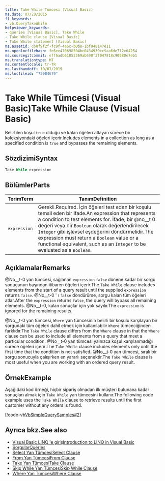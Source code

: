 ```yaml
---
title: Take While Tümcesi (Visual Basic)
ms.date: 07/20/2015
f1_keywords:
- vb.QueryTakeWhile
helpviewer_keywords:
- queries [Visual Basic], Take While
- Take While clause [Visual Basic]
- Take While statement [Visual Basic]
ms.assetid: db8f9f2f-fc9f-4a6c-b0b8-1bf048147e11
ms.openlocfilehash: fe6ee470698504bc0434930cc9aa6de712e04254
ms.sourcegitcommit: eff6adb61852369ab690f3f047818c90580e7eb1
ms.translationtype: MT
ms.contentlocale: tr-TR
ms.lasthandoff: 10/07/2019
ms.locfileid: "72004679"
---
```

# <a name="take-while-clause-visual-basic"></a><span data-ttu-id="76dce-102">Take While Tümcesi (Visual Basic)</span><span class="sxs-lookup"><span data-stu-id="76dce-102">Take While Clause (Visual Basic)</span></span>
<span data-ttu-id="76dce-103">Belirtilen koşul `true` olduğu ve kalan öğeleri atlayan sürece bir koleksiyondaki öğeleri içerir.</span><span class="sxs-lookup"><span data-stu-id="76dce-103">Includes elements in a collection as long as a specified condition is `true` and bypasses the remaining elements.</span></span>  
  
## <a name="syntax"></a><span data-ttu-id="76dce-104">Sözdizimi</span><span class="sxs-lookup"><span data-stu-id="76dce-104">Syntax</span></span>  
  
```vb  
Take While expression  
```  
  
## <a name="parts"></a><span data-ttu-id="76dce-105">Bölümler</span><span class="sxs-lookup"><span data-stu-id="76dce-105">Parts</span></span>  
  
|<span data-ttu-id="76dce-106">Terim</span><span class="sxs-lookup"><span data-stu-id="76dce-106">Term</span></span>|<span data-ttu-id="76dce-107">Tanım</span><span class="sxs-lookup"><span data-stu-id="76dce-107">Definition</span></span>|  
|---|---|  
|`expression`|<span data-ttu-id="76dce-108">Gerekli.</span><span class="sxs-lookup"><span data-stu-id="76dce-108">Required.</span></span> <span data-ttu-id="76dce-109">İçin öğeleri test eden bir koşulu temsil eden bir ifade.</span><span class="sxs-lookup"><span data-stu-id="76dce-109">An expression that represents a condition to test elements for.</span></span> <span data-ttu-id="76dce-110">İfade, bir @no__t 0 değeri veya bir `Boolean` olarak değerlendirilecek `Integer` gibi işlevsel eşdeğerini döndürmelidir.</span><span class="sxs-lookup"><span data-stu-id="76dce-110">The expression must return a `Boolean` value or a functional equivalent, such as an `Integer` to be evaluated as a `Boolean`.</span></span>|  
  
## <a name="remarks"></a><span data-ttu-id="76dce-111">Açıklamalar</span><span class="sxs-lookup"><span data-stu-id="76dce-111">Remarks</span></span>  
 <span data-ttu-id="76dce-112">@No__t-0 yan tümcesi, sağlanan `expression` `false` dönene kadar bir sorgu sonucunun başından itibaren öğeleri içerir.</span><span class="sxs-lookup"><span data-stu-id="76dce-112">The `Take While` clause includes elements from the start of a query result until the supplied `expression` returns `false`.</span></span> <span data-ttu-id="76dce-113">@No__t-0 ' ı `false` döndürürse, sorgu kalan tüm öğeleri atlar.</span><span class="sxs-lookup"><span data-stu-id="76dce-113">After the `expression` returns `false`, the query will bypass all remaining elements.</span></span> <span data-ttu-id="76dce-114">@No__t-0, kalan sonuçlar için yok sayılır.</span><span class="sxs-lookup"><span data-stu-id="76dce-114">The `expression` is ignored for the remaining results.</span></span>  
  
 <span data-ttu-id="76dce-115">@No__t-0 yan tümcesi, `Where` yan tümcesinin belirli bir koşulu karşılayan bir sorgudaki tüm öğeleri dahil etmek için kullanılabilir `Where` tümceciğinden farklıdır.</span><span class="sxs-lookup"><span data-stu-id="76dce-115">The `Take While` clause differs from the `Where` clause in that the `Where` clause can be used to include all elements from a query that meet a particular condition.</span></span> <span data-ttu-id="76dce-116">@No__t-0 yan tümcesi yalnızca koşul karşılanmadığı sürece öğeleri içerir.</span><span class="sxs-lookup"><span data-stu-id="76dce-116">The `Take While` clause includes elements only until the first time that the condition is not satisfied.</span></span> <span data-ttu-id="76dce-117">@No__t-0 yan tümcesi, sıralı bir sorgu sonucuyla çalışırken en yararlı seçenektir.</span><span class="sxs-lookup"><span data-stu-id="76dce-117">The `Take While` clause is most useful when you are working with an ordered query result.</span></span>  
  
## <a name="example"></a><span data-ttu-id="76dce-118">Örnek</span><span class="sxs-lookup"><span data-stu-id="76dce-118">Example</span></span>  
 <span data-ttu-id="76dce-119">Aşağıdaki kod örneği, hiçbir sipariş olmadan ilk müşteri bulunana kadar sonuçları almak için `Take While` yan tümcesini kullanır.</span><span class="sxs-lookup"><span data-stu-id="76dce-119">The following code example uses the `Take While` clause to retrieve results until the first customer without any orders is found.</span></span>  
  
 [!code-vb[VbSimpleQuerySamples#2](~/samples/snippets/visualbasic/VS_Snippets_VBCSharp/VbSimpleQuerySamples/VB/QuerySamples1.vb#2)]  
  
## <a name="see-also"></a><span data-ttu-id="76dce-120">Ayrıca bkz.</span><span class="sxs-lookup"><span data-stu-id="76dce-120">See also</span></span>

- [<span data-ttu-id="76dce-121">Visual Basic LINQ 'e giriş</span><span class="sxs-lookup"><span data-stu-id="76dce-121">Introduction to LINQ in Visual Basic</span></span>](../../../visual-basic/programming-guide/language-features/linq/introduction-to-linq.md)
- [<span data-ttu-id="76dce-122">Sorgular</span><span class="sxs-lookup"><span data-stu-id="76dce-122">Queries</span></span>](../../../visual-basic/language-reference/queries/index.md)
- [<span data-ttu-id="76dce-123">Select Yan Tümcesi</span><span class="sxs-lookup"><span data-stu-id="76dce-123">Select Clause</span></span>](../../../visual-basic/language-reference/queries/select-clause.md)
- [<span data-ttu-id="76dce-124">From Yan Tümcesi</span><span class="sxs-lookup"><span data-stu-id="76dce-124">From Clause</span></span>](../../../visual-basic/language-reference/queries/from-clause.md)
- [<span data-ttu-id="76dce-125">Take Yan Tümcesi</span><span class="sxs-lookup"><span data-stu-id="76dce-125">Take Clause</span></span>](../../../visual-basic/language-reference/queries/take-clause.md)
- [<span data-ttu-id="76dce-126">Skip While Yan Tümcesi</span><span class="sxs-lookup"><span data-stu-id="76dce-126">Skip While Clause</span></span>](../../../visual-basic/language-reference/queries/skip-while-clause.md)
- [<span data-ttu-id="76dce-127">Where Yan Tümcesi</span><span class="sxs-lookup"><span data-stu-id="76dce-127">Where Clause</span></span>](../../../visual-basic/language-reference/queries/where-clause.md)
